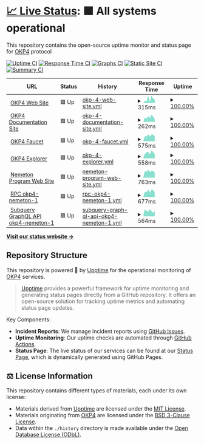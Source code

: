 # [📈 Live Status](https://status.okp4.network): <!--live status--> **🟩 All systems operational**

This repository contains the open-source uptime monitor and status page for [OKP4](https://okp4.network) protocol

[![Uptime CI](https://github.com/okp4/status/workflows/Uptime%20CI/badge.svg)](https://github.com/okp4/status/actions?query=workflow%3A%22Uptime+CI%22)
[![Response Time CI](https://github.com/okp4/status/workflows/Response%20Time%20CI/badge.svg)](https://github.com/okp4/status/actions?query=workflow%3A%22Response+Time+CI%22)
[![Graphs CI](https://github.com/okp4/status/workflows/Graphs%20CI/badge.svg)](https://github.com/okp4/status/actions?query=workflow%3A%22Graphs+CI%22)
[![Static Site CI](https://github.com/okp4/status/workflows/Static%20Site%20CI/badge.svg)](https://github.com/okp4/status/actions?query=workflow%3A%22Static+Site+CI%22)
[![Summary CI](https://github.com/okp4/status/workflows/Summary%20CI/badge.svg)](https://github.com/okp4/status/actions?query=workflow%3A%22Summary+CI%22)

<!--start: status pages-->
<!-- This summary is generated by Upptime (https://github.com/upptime/upptime) -->
<!-- Do not edit this manually, your changes will be overwritten -->
<!-- prettier-ignore -->
| URL | Status | History | Response Time | Uptime |
| --- | ------ | ------- | ------------- | ------ |
| <img alt="" src="https://icons.duckduckgo.com/ip3/okp4.network.ico" height="13"> [OKP4 Web Site](https://okp4.network) | 🟩 Up | [okp-4-web-site.yml](https://github.com/okp4/status/commits/HEAD/history/okp-4-web-site.yml) | <details><summary><img alt="Response time graph" src="./graphs/okp-4-web-site/response-time-week.png" height="20"> 315ms</summary><br><a href="https://status.okp4.network/history/okp-4-web-site"><img alt="Response time 354" src="https://img.shields.io/endpoint?url=https%3A%2F%2Fraw.githubusercontent.com%2Fokp4%2Fstatus%2FHEAD%2Fapi%2Fokp-4-web-site%2Fresponse-time.json"></a><br><a href="https://status.okp4.network/history/okp-4-web-site"><img alt="24-hour response time 332" src="https://img.shields.io/endpoint?url=https%3A%2F%2Fraw.githubusercontent.com%2Fokp4%2Fstatus%2FHEAD%2Fapi%2Fokp-4-web-site%2Fresponse-time-day.json"></a><br><a href="https://status.okp4.network/history/okp-4-web-site"><img alt="7-day response time 315" src="https://img.shields.io/endpoint?url=https%3A%2F%2Fraw.githubusercontent.com%2Fokp4%2Fstatus%2FHEAD%2Fapi%2Fokp-4-web-site%2Fresponse-time-week.json"></a><br><a href="https://status.okp4.network/history/okp-4-web-site"><img alt="30-day response time 306" src="https://img.shields.io/endpoint?url=https%3A%2F%2Fraw.githubusercontent.com%2Fokp4%2Fstatus%2FHEAD%2Fapi%2Fokp-4-web-site%2Fresponse-time-month.json"></a><br><a href="https://status.okp4.network/history/okp-4-web-site"><img alt="1-year response time 354" src="https://img.shields.io/endpoint?url=https%3A%2F%2Fraw.githubusercontent.com%2Fokp4%2Fstatus%2FHEAD%2Fapi%2Fokp-4-web-site%2Fresponse-time-year.json"></a></details> | <details><summary><a href="https://status.okp4.network/history/okp-4-web-site">100.00%</a></summary><a href="https://status.okp4.network/history/okp-4-web-site"><img alt="All-time uptime 100.00%" src="https://img.shields.io/endpoint?url=https%3A%2F%2Fraw.githubusercontent.com%2Fokp4%2Fstatus%2FHEAD%2Fapi%2Fokp-4-web-site%2Fuptime.json"></a><br><a href="https://status.okp4.network/history/okp-4-web-site"><img alt="24-hour uptime 100.00%" src="https://img.shields.io/endpoint?url=https%3A%2F%2Fraw.githubusercontent.com%2Fokp4%2Fstatus%2FHEAD%2Fapi%2Fokp-4-web-site%2Fuptime-day.json"></a><br><a href="https://status.okp4.network/history/okp-4-web-site"><img alt="7-day uptime 100.00%" src="https://img.shields.io/endpoint?url=https%3A%2F%2Fraw.githubusercontent.com%2Fokp4%2Fstatus%2FHEAD%2Fapi%2Fokp-4-web-site%2Fuptime-week.json"></a><br><a href="https://status.okp4.network/history/okp-4-web-site"><img alt="30-day uptime 100.00%" src="https://img.shields.io/endpoint?url=https%3A%2F%2Fraw.githubusercontent.com%2Fokp4%2Fstatus%2FHEAD%2Fapi%2Fokp-4-web-site%2Fuptime-month.json"></a><br><a href="https://status.okp4.network/history/okp-4-web-site"><img alt="1-year uptime 100.00%" src="https://img.shields.io/endpoint?url=https%3A%2F%2Fraw.githubusercontent.com%2Fokp4%2Fstatus%2FHEAD%2Fapi%2Fokp-4-web-site%2Fuptime-year.json"></a></details>
| <img alt="" src="https://icons.duckduckgo.com/ip3/docs.okp4.network.ico" height="13"> [OKP4 Documentation Site](https://docs.okp4.network) | 🟩 Up | [okp-4-documentation-site.yml](https://github.com/okp4/status/commits/HEAD/history/okp-4-documentation-site.yml) | <details><summary><img alt="Response time graph" src="./graphs/okp-4-documentation-site/response-time-week.png" height="20"> 262ms</summary><br><a href="https://status.okp4.network/history/okp-4-documentation-site"><img alt="Response time 324" src="https://img.shields.io/endpoint?url=https%3A%2F%2Fraw.githubusercontent.com%2Fokp4%2Fstatus%2FHEAD%2Fapi%2Fokp-4-documentation-site%2Fresponse-time.json"></a><br><a href="https://status.okp4.network/history/okp-4-documentation-site"><img alt="24-hour response time 230" src="https://img.shields.io/endpoint?url=https%3A%2F%2Fraw.githubusercontent.com%2Fokp4%2Fstatus%2FHEAD%2Fapi%2Fokp-4-documentation-site%2Fresponse-time-day.json"></a><br><a href="https://status.okp4.network/history/okp-4-documentation-site"><img alt="7-day response time 262" src="https://img.shields.io/endpoint?url=https%3A%2F%2Fraw.githubusercontent.com%2Fokp4%2Fstatus%2FHEAD%2Fapi%2Fokp-4-documentation-site%2Fresponse-time-week.json"></a><br><a href="https://status.okp4.network/history/okp-4-documentation-site"><img alt="30-day response time 379" src="https://img.shields.io/endpoint?url=https%3A%2F%2Fraw.githubusercontent.com%2Fokp4%2Fstatus%2FHEAD%2Fapi%2Fokp-4-documentation-site%2Fresponse-time-month.json"></a><br><a href="https://status.okp4.network/history/okp-4-documentation-site"><img alt="1-year response time 324" src="https://img.shields.io/endpoint?url=https%3A%2F%2Fraw.githubusercontent.com%2Fokp4%2Fstatus%2FHEAD%2Fapi%2Fokp-4-documentation-site%2Fresponse-time-year.json"></a></details> | <details><summary><a href="https://status.okp4.network/history/okp-4-documentation-site">100.00%</a></summary><a href="https://status.okp4.network/history/okp-4-documentation-site"><img alt="All-time uptime 100.00%" src="https://img.shields.io/endpoint?url=https%3A%2F%2Fraw.githubusercontent.com%2Fokp4%2Fstatus%2FHEAD%2Fapi%2Fokp-4-documentation-site%2Fuptime.json"></a><br><a href="https://status.okp4.network/history/okp-4-documentation-site"><img alt="24-hour uptime 100.00%" src="https://img.shields.io/endpoint?url=https%3A%2F%2Fraw.githubusercontent.com%2Fokp4%2Fstatus%2FHEAD%2Fapi%2Fokp-4-documentation-site%2Fuptime-day.json"></a><br><a href="https://status.okp4.network/history/okp-4-documentation-site"><img alt="7-day uptime 100.00%" src="https://img.shields.io/endpoint?url=https%3A%2F%2Fraw.githubusercontent.com%2Fokp4%2Fstatus%2FHEAD%2Fapi%2Fokp-4-documentation-site%2Fuptime-week.json"></a><br><a href="https://status.okp4.network/history/okp-4-documentation-site"><img alt="30-day uptime 100.00%" src="https://img.shields.io/endpoint?url=https%3A%2F%2Fraw.githubusercontent.com%2Fokp4%2Fstatus%2FHEAD%2Fapi%2Fokp-4-documentation-site%2Fuptime-month.json"></a><br><a href="https://status.okp4.network/history/okp-4-documentation-site"><img alt="1-year uptime 100.00%" src="https://img.shields.io/endpoint?url=https%3A%2F%2Fraw.githubusercontent.com%2Fokp4%2Fstatus%2FHEAD%2Fapi%2Fokp-4-documentation-site%2Fuptime-year.json"></a></details>
| <img alt="" src="https://icons.duckduckgo.com/ip3/faucet.okp4.network.ico" height="13"> [OKP4 Faucet](https://faucet.okp4.network) | 🟩 Up | [okp-4-faucet.yml](https://github.com/okp4/status/commits/HEAD/history/okp-4-faucet.yml) | <details><summary><img alt="Response time graph" src="./graphs/okp-4-faucet/response-time-week.png" height="20"> 575ms</summary><br><a href="https://status.okp4.network/history/okp-4-faucet"><img alt="Response time 663" src="https://img.shields.io/endpoint?url=https%3A%2F%2Fraw.githubusercontent.com%2Fokp4%2Fstatus%2FHEAD%2Fapi%2Fokp-4-faucet%2Fresponse-time.json"></a><br><a href="https://status.okp4.network/history/okp-4-faucet"><img alt="24-hour response time 423" src="https://img.shields.io/endpoint?url=https%3A%2F%2Fraw.githubusercontent.com%2Fokp4%2Fstatus%2FHEAD%2Fapi%2Fokp-4-faucet%2Fresponse-time-day.json"></a><br><a href="https://status.okp4.network/history/okp-4-faucet"><img alt="7-day response time 575" src="https://img.shields.io/endpoint?url=https%3A%2F%2Fraw.githubusercontent.com%2Fokp4%2Fstatus%2FHEAD%2Fapi%2Fokp-4-faucet%2Fresponse-time-week.json"></a><br><a href="https://status.okp4.network/history/okp-4-faucet"><img alt="30-day response time 892" src="https://img.shields.io/endpoint?url=https%3A%2F%2Fraw.githubusercontent.com%2Fokp4%2Fstatus%2FHEAD%2Fapi%2Fokp-4-faucet%2Fresponse-time-month.json"></a><br><a href="https://status.okp4.network/history/okp-4-faucet"><img alt="1-year response time 663" src="https://img.shields.io/endpoint?url=https%3A%2F%2Fraw.githubusercontent.com%2Fokp4%2Fstatus%2FHEAD%2Fapi%2Fokp-4-faucet%2Fresponse-time-year.json"></a></details> | <details><summary><a href="https://status.okp4.network/history/okp-4-faucet">100.00%</a></summary><a href="https://status.okp4.network/history/okp-4-faucet"><img alt="All-time uptime 94.44%" src="https://img.shields.io/endpoint?url=https%3A%2F%2Fraw.githubusercontent.com%2Fokp4%2Fstatus%2FHEAD%2Fapi%2Fokp-4-faucet%2Fuptime.json"></a><br><a href="https://status.okp4.network/history/okp-4-faucet"><img alt="24-hour uptime 100.00%" src="https://img.shields.io/endpoint?url=https%3A%2F%2Fraw.githubusercontent.com%2Fokp4%2Fstatus%2FHEAD%2Fapi%2Fokp-4-faucet%2Fuptime-day.json"></a><br><a href="https://status.okp4.network/history/okp-4-faucet"><img alt="7-day uptime 100.00%" src="https://img.shields.io/endpoint?url=https%3A%2F%2Fraw.githubusercontent.com%2Fokp4%2Fstatus%2FHEAD%2Fapi%2Fokp-4-faucet%2Fuptime-week.json"></a><br><a href="https://status.okp4.network/history/okp-4-faucet"><img alt="30-day uptime 100.00%" src="https://img.shields.io/endpoint?url=https%3A%2F%2Fraw.githubusercontent.com%2Fokp4%2Fstatus%2FHEAD%2Fapi%2Fokp-4-faucet%2Fuptime-month.json"></a><br><a href="https://status.okp4.network/history/okp-4-faucet"><img alt="1-year uptime 94.44%" src="https://img.shields.io/endpoint?url=https%3A%2F%2Fraw.githubusercontent.com%2Fokp4%2Fstatus%2FHEAD%2Fapi%2Fokp-4-faucet%2Fuptime-year.json"></a></details>
| <img alt="" src="https://icons.duckduckgo.com/ip3/explore.okp4.network.ico" height="13"> [OKP4 Explorer](https://explore.okp4.network) | 🟩 Up | [okp-4-explorer.yml](https://github.com/okp4/status/commits/HEAD/history/okp-4-explorer.yml) | <details><summary><img alt="Response time graph" src="./graphs/okp-4-explorer/response-time-week.png" height="20"> 558ms</summary><br><a href="https://status.okp4.network/history/okp-4-explorer"><img alt="Response time 711" src="https://img.shields.io/endpoint?url=https%3A%2F%2Fraw.githubusercontent.com%2Fokp4%2Fstatus%2FHEAD%2Fapi%2Fokp-4-explorer%2Fresponse-time.json"></a><br><a href="https://status.okp4.network/history/okp-4-explorer"><img alt="24-hour response time 414" src="https://img.shields.io/endpoint?url=https%3A%2F%2Fraw.githubusercontent.com%2Fokp4%2Fstatus%2FHEAD%2Fapi%2Fokp-4-explorer%2Fresponse-time-day.json"></a><br><a href="https://status.okp4.network/history/okp-4-explorer"><img alt="7-day response time 558" src="https://img.shields.io/endpoint?url=https%3A%2F%2Fraw.githubusercontent.com%2Fokp4%2Fstatus%2FHEAD%2Fapi%2Fokp-4-explorer%2Fresponse-time-week.json"></a><br><a href="https://status.okp4.network/history/okp-4-explorer"><img alt="30-day response time 1168" src="https://img.shields.io/endpoint?url=https%3A%2F%2Fraw.githubusercontent.com%2Fokp4%2Fstatus%2FHEAD%2Fapi%2Fokp-4-explorer%2Fresponse-time-month.json"></a><br><a href="https://status.okp4.network/history/okp-4-explorer"><img alt="1-year response time 711" src="https://img.shields.io/endpoint?url=https%3A%2F%2Fraw.githubusercontent.com%2Fokp4%2Fstatus%2FHEAD%2Fapi%2Fokp-4-explorer%2Fresponse-time-year.json"></a></details> | <details><summary><a href="https://status.okp4.network/history/okp-4-explorer">100.00%</a></summary><a href="https://status.okp4.network/history/okp-4-explorer"><img alt="All-time uptime 98.17%" src="https://img.shields.io/endpoint?url=https%3A%2F%2Fraw.githubusercontent.com%2Fokp4%2Fstatus%2FHEAD%2Fapi%2Fokp-4-explorer%2Fuptime.json"></a><br><a href="https://status.okp4.network/history/okp-4-explorer"><img alt="24-hour uptime 100.00%" src="https://img.shields.io/endpoint?url=https%3A%2F%2Fraw.githubusercontent.com%2Fokp4%2Fstatus%2FHEAD%2Fapi%2Fokp-4-explorer%2Fuptime-day.json"></a><br><a href="https://status.okp4.network/history/okp-4-explorer"><img alt="7-day uptime 100.00%" src="https://img.shields.io/endpoint?url=https%3A%2F%2Fraw.githubusercontent.com%2Fokp4%2Fstatus%2FHEAD%2Fapi%2Fokp-4-explorer%2Fuptime-week.json"></a><br><a href="https://status.okp4.network/history/okp-4-explorer"><img alt="30-day uptime 100.00%" src="https://img.shields.io/endpoint?url=https%3A%2F%2Fraw.githubusercontent.com%2Fokp4%2Fstatus%2FHEAD%2Fapi%2Fokp-4-explorer%2Fuptime-month.json"></a><br><a href="https://status.okp4.network/history/okp-4-explorer"><img alt="1-year uptime 98.17%" src="https://img.shields.io/endpoint?url=https%3A%2F%2Fraw.githubusercontent.com%2Fokp4%2Fstatus%2FHEAD%2Fapi%2Fokp-4-explorer%2Fuptime-year.json"></a></details>
| <img alt="" src="https://icons.duckduckgo.com/ip3/nemeton.okp4.network.ico" height="13"> [Nemeton Program Web Site](https://nemeton.okp4.network) | 🟩 Up | [nemeton-program-web-site.yml](https://github.com/okp4/status/commits/HEAD/history/nemeton-program-web-site.yml) | <details><summary><img alt="Response time graph" src="./graphs/nemeton-program-web-site/response-time-week.png" height="20"> 763ms</summary><br><a href="https://status.okp4.network/history/nemeton-program-web-site"><img alt="Response time 887" src="https://img.shields.io/endpoint?url=https%3A%2F%2Fraw.githubusercontent.com%2Fokp4%2Fstatus%2FHEAD%2Fapi%2Fnemeton-program-web-site%2Fresponse-time.json"></a><br><a href="https://status.okp4.network/history/nemeton-program-web-site"><img alt="24-hour response time 604" src="https://img.shields.io/endpoint?url=https%3A%2F%2Fraw.githubusercontent.com%2Fokp4%2Fstatus%2FHEAD%2Fapi%2Fnemeton-program-web-site%2Fresponse-time-day.json"></a><br><a href="https://status.okp4.network/history/nemeton-program-web-site"><img alt="7-day response time 763" src="https://img.shields.io/endpoint?url=https%3A%2F%2Fraw.githubusercontent.com%2Fokp4%2Fstatus%2FHEAD%2Fapi%2Fnemeton-program-web-site%2Fresponse-time-week.json"></a><br><a href="https://status.okp4.network/history/nemeton-program-web-site"><img alt="30-day response time 1319" src="https://img.shields.io/endpoint?url=https%3A%2F%2Fraw.githubusercontent.com%2Fokp4%2Fstatus%2FHEAD%2Fapi%2Fnemeton-program-web-site%2Fresponse-time-month.json"></a><br><a href="https://status.okp4.network/history/nemeton-program-web-site"><img alt="1-year response time 887" src="https://img.shields.io/endpoint?url=https%3A%2F%2Fraw.githubusercontent.com%2Fokp4%2Fstatus%2FHEAD%2Fapi%2Fnemeton-program-web-site%2Fresponse-time-year.json"></a></details> | <details><summary><a href="https://status.okp4.network/history/nemeton-program-web-site">100.00%</a></summary><a href="https://status.okp4.network/history/nemeton-program-web-site"><img alt="All-time uptime 98.61%" src="https://img.shields.io/endpoint?url=https%3A%2F%2Fraw.githubusercontent.com%2Fokp4%2Fstatus%2FHEAD%2Fapi%2Fnemeton-program-web-site%2Fuptime.json"></a><br><a href="https://status.okp4.network/history/nemeton-program-web-site"><img alt="24-hour uptime 100.00%" src="https://img.shields.io/endpoint?url=https%3A%2F%2Fraw.githubusercontent.com%2Fokp4%2Fstatus%2FHEAD%2Fapi%2Fnemeton-program-web-site%2Fuptime-day.json"></a><br><a href="https://status.okp4.network/history/nemeton-program-web-site"><img alt="7-day uptime 100.00%" src="https://img.shields.io/endpoint?url=https%3A%2F%2Fraw.githubusercontent.com%2Fokp4%2Fstatus%2FHEAD%2Fapi%2Fnemeton-program-web-site%2Fuptime-week.json"></a><br><a href="https://status.okp4.network/history/nemeton-program-web-site"><img alt="30-day uptime 99.95%" src="https://img.shields.io/endpoint?url=https%3A%2F%2Fraw.githubusercontent.com%2Fokp4%2Fstatus%2FHEAD%2Fapi%2Fnemeton-program-web-site%2Fuptime-month.json"></a><br><a href="https://status.okp4.network/history/nemeton-program-web-site"><img alt="1-year uptime 98.61%" src="https://img.shields.io/endpoint?url=https%3A%2F%2Fraw.githubusercontent.com%2Fokp4%2Fstatus%2FHEAD%2Fapi%2Fnemeton-program-web-site%2Fuptime-year.json"></a></details>
| <img alt="" src="https://icons.duckduckgo.com/ip3/api.testnet.okp4.network.ico" height="13"> [RPC okp4-nemeton-1](https://api.testnet.okp4.network/cosmos/base/tendermint/v1beta1/blocks/latest) | 🟩 Up | [rpc-okp4-nemeton-1.yml](https://github.com/okp4/status/commits/HEAD/history/rpc-okp4-nemeton-1.yml) | <details><summary><img alt="Response time graph" src="./graphs/rpc-okp4-nemeton-1/response-time-week.png" height="20"> 677ms</summary><br><a href="https://status.okp4.network/history/rpc-okp4-nemeton-1"><img alt="Response time 849" src="https://img.shields.io/endpoint?url=https%3A%2F%2Fraw.githubusercontent.com%2Fokp4%2Fstatus%2FHEAD%2Fapi%2Frpc-okp4-nemeton-1%2Fresponse-time.json"></a><br><a href="https://status.okp4.network/history/rpc-okp4-nemeton-1"><img alt="24-hour response time 616" src="https://img.shields.io/endpoint?url=https%3A%2F%2Fraw.githubusercontent.com%2Fokp4%2Fstatus%2FHEAD%2Fapi%2Frpc-okp4-nemeton-1%2Fresponse-time-day.json"></a><br><a href="https://status.okp4.network/history/rpc-okp4-nemeton-1"><img alt="7-day response time 677" src="https://img.shields.io/endpoint?url=https%3A%2F%2Fraw.githubusercontent.com%2Fokp4%2Fstatus%2FHEAD%2Fapi%2Frpc-okp4-nemeton-1%2Fresponse-time-week.json"></a><br><a href="https://status.okp4.network/history/rpc-okp4-nemeton-1"><img alt="30-day response time 758" src="https://img.shields.io/endpoint?url=https%3A%2F%2Fraw.githubusercontent.com%2Fokp4%2Fstatus%2FHEAD%2Fapi%2Frpc-okp4-nemeton-1%2Fresponse-time-month.json"></a><br><a href="https://status.okp4.network/history/rpc-okp4-nemeton-1"><img alt="1-year response time 849" src="https://img.shields.io/endpoint?url=https%3A%2F%2Fraw.githubusercontent.com%2Fokp4%2Fstatus%2FHEAD%2Fapi%2Frpc-okp4-nemeton-1%2Fresponse-time-year.json"></a></details> | <details><summary><a href="https://status.okp4.network/history/rpc-okp4-nemeton-1">100.00%</a></summary><a href="https://status.okp4.network/history/rpc-okp4-nemeton-1"><img alt="All-time uptime 99.50%" src="https://img.shields.io/endpoint?url=https%3A%2F%2Fraw.githubusercontent.com%2Fokp4%2Fstatus%2FHEAD%2Fapi%2Frpc-okp4-nemeton-1%2Fuptime.json"></a><br><a href="https://status.okp4.network/history/rpc-okp4-nemeton-1"><img alt="24-hour uptime 100.00%" src="https://img.shields.io/endpoint?url=https%3A%2F%2Fraw.githubusercontent.com%2Fokp4%2Fstatus%2FHEAD%2Fapi%2Frpc-okp4-nemeton-1%2Fuptime-day.json"></a><br><a href="https://status.okp4.network/history/rpc-okp4-nemeton-1"><img alt="7-day uptime 100.00%" src="https://img.shields.io/endpoint?url=https%3A%2F%2Fraw.githubusercontent.com%2Fokp4%2Fstatus%2FHEAD%2Fapi%2Frpc-okp4-nemeton-1%2Fuptime-week.json"></a><br><a href="https://status.okp4.network/history/rpc-okp4-nemeton-1"><img alt="30-day uptime 100.00%" src="https://img.shields.io/endpoint?url=https%3A%2F%2Fraw.githubusercontent.com%2Fokp4%2Fstatus%2FHEAD%2Fapi%2Frpc-okp4-nemeton-1%2Fuptime-month.json"></a><br><a href="https://status.okp4.network/history/rpc-okp4-nemeton-1"><img alt="1-year uptime 99.50%" src="https://img.shields.io/endpoint?url=https%3A%2F%2Fraw.githubusercontent.com%2Fokp4%2Fstatus%2FHEAD%2Fapi%2Frpc-okp4-nemeton-1%2Fuptime-year.json"></a></details>
| <img alt="" src="https://icons.duckduckgo.com/ip3/api.subquery.network.ico" height="13"> [Subquery GraphQL API okp4-nemeton-1](https://api.subquery.network/sq/okp4/nemeton-1) | 🟩 Up | [subquery-graph-ql-api-okp4-nemeton-1.yml](https://github.com/okp4/status/commits/HEAD/history/subquery-graph-ql-api-okp4-nemeton-1.yml) | <details><summary><img alt="Response time graph" src="./graphs/subquery-graph-ql-api-okp4-nemeton-1/response-time-week.png" height="20"> 564ms</summary><br><a href="https://status.okp4.network/history/subquery-graph-ql-api-okp4-nemeton-1"><img alt="Response time 600" src="https://img.shields.io/endpoint?url=https%3A%2F%2Fraw.githubusercontent.com%2Fokp4%2Fstatus%2FHEAD%2Fapi%2Fsubquery-graph-ql-api-okp4-nemeton-1%2Fresponse-time.json"></a><br><a href="https://status.okp4.network/history/subquery-graph-ql-api-okp4-nemeton-1"><img alt="24-hour response time 670" src="https://img.shields.io/endpoint?url=https%3A%2F%2Fraw.githubusercontent.com%2Fokp4%2Fstatus%2FHEAD%2Fapi%2Fsubquery-graph-ql-api-okp4-nemeton-1%2Fresponse-time-day.json"></a><br><a href="https://status.okp4.network/history/subquery-graph-ql-api-okp4-nemeton-1"><img alt="7-day response time 564" src="https://img.shields.io/endpoint?url=https%3A%2F%2Fraw.githubusercontent.com%2Fokp4%2Fstatus%2FHEAD%2Fapi%2Fsubquery-graph-ql-api-okp4-nemeton-1%2Fresponse-time-week.json"></a><br><a href="https://status.okp4.network/history/subquery-graph-ql-api-okp4-nemeton-1"><img alt="30-day response time 576" src="https://img.shields.io/endpoint?url=https%3A%2F%2Fraw.githubusercontent.com%2Fokp4%2Fstatus%2FHEAD%2Fapi%2Fsubquery-graph-ql-api-okp4-nemeton-1%2Fresponse-time-month.json"></a><br><a href="https://status.okp4.network/history/subquery-graph-ql-api-okp4-nemeton-1"><img alt="1-year response time 600" src="https://img.shields.io/endpoint?url=https%3A%2F%2Fraw.githubusercontent.com%2Fokp4%2Fstatus%2FHEAD%2Fapi%2Fsubquery-graph-ql-api-okp4-nemeton-1%2Fresponse-time-year.json"></a></details> | <details><summary><a href="https://status.okp4.network/history/subquery-graph-ql-api-okp4-nemeton-1">100.00%</a></summary><a href="https://status.okp4.network/history/subquery-graph-ql-api-okp4-nemeton-1"><img alt="All-time uptime 100.00%" src="https://img.shields.io/endpoint?url=https%3A%2F%2Fraw.githubusercontent.com%2Fokp4%2Fstatus%2FHEAD%2Fapi%2Fsubquery-graph-ql-api-okp4-nemeton-1%2Fuptime.json"></a><br><a href="https://status.okp4.network/history/subquery-graph-ql-api-okp4-nemeton-1"><img alt="24-hour uptime 100.00%" src="https://img.shields.io/endpoint?url=https%3A%2F%2Fraw.githubusercontent.com%2Fokp4%2Fstatus%2FHEAD%2Fapi%2Fsubquery-graph-ql-api-okp4-nemeton-1%2Fuptime-day.json"></a><br><a href="https://status.okp4.network/history/subquery-graph-ql-api-okp4-nemeton-1"><img alt="7-day uptime 100.00%" src="https://img.shields.io/endpoint?url=https%3A%2F%2Fraw.githubusercontent.com%2Fokp4%2Fstatus%2FHEAD%2Fapi%2Fsubquery-graph-ql-api-okp4-nemeton-1%2Fuptime-week.json"></a><br><a href="https://status.okp4.network/history/subquery-graph-ql-api-okp4-nemeton-1"><img alt="30-day uptime 100.00%" src="https://img.shields.io/endpoint?url=https%3A%2F%2Fraw.githubusercontent.com%2Fokp4%2Fstatus%2FHEAD%2Fapi%2Fsubquery-graph-ql-api-okp4-nemeton-1%2Fuptime-month.json"></a><br><a href="https://status.okp4.network/history/subquery-graph-ql-api-okp4-nemeton-1"><img alt="1-year uptime 100.00%" src="https://img.shields.io/endpoint?url=https%3A%2F%2Fraw.githubusercontent.com%2Fokp4%2Fstatus%2FHEAD%2Fapi%2Fsubquery-graph-ql-api-okp4-nemeton-1%2Fuptime-year.json"></a></details>

<!--end: status pages-->

[**Visit our status website →**](https://status.okp4.network)

## Repository Structure

This repository is powered 💪 by [Upptime](https://github.com/upptime/upptime) for the operational monitoring of [OKP4](https://okp4.network) services.

> [Upptime](https://upptime.js.org) provides a powerful framework for uptime monitoring and generating status pages directly from a GitHub repository. It offers an open-source solution for tracking uptime metrics and automating status page updates.

Key Components:

- **Incident Reports**: We manage incident reports using [GitHub Issues](https://github.com/okp4/status/issues).
- **Uptime Monitoring**: Our uptime checks are automated through [GitHub Actions](https://github.com/okp4/status/actions).
- **Status Page**: The live status of our services can be found at our [Status Page](https://status.okp4.network), which is dynamically generated using GitHub Pages.

## ⚖️ License Information

This repository contains different types of materials, each under its own license:

- Materials derived from [Upptime](https://github.com/upptime/upptime) are licensed under the [MIT License](./LICENSE-UPPTIME).
- Materials originating from [OKP4](https://okp4.network) are licensed under the [BSD 3-Clause License](./LICENSE).
- Data within the `./history` directory is made available under the [Open Database License (ODbL)](./LICENSE-DATA).
